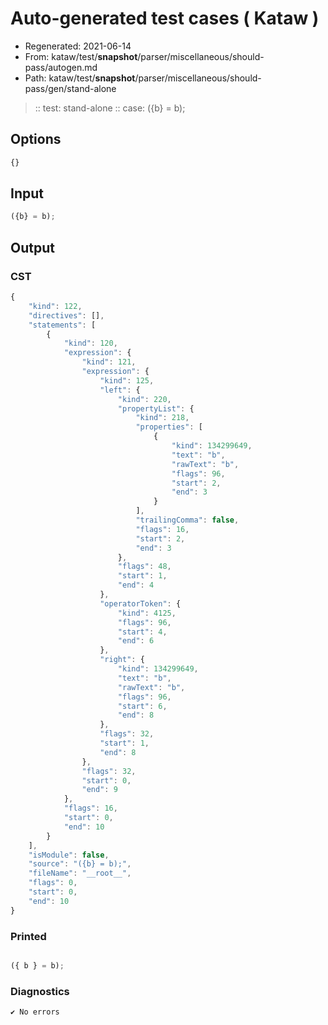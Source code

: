 # Auto-generated test cases ( Kataw )
- Regenerated: 2021-06-14
- From: kataw/test/__snapshot__/parser/miscellaneous/should-pass/autogen.md
- Path: kataw/test/__snapshot__/parser/miscellaneous/should-pass/gen/stand-alone
> :: test: stand-alone
> :: case: ({b} = b);
## Options

`````js
{}
`````
## Input

`````js
({b} = b);
`````
## Output

### CST

```javascript
{
    "kind": 122,
    "directives": [],
    "statements": [
        {
            "kind": 120,
            "expression": {
                "kind": 121,
                "expression": {
                    "kind": 125,
                    "left": {
                        "kind": 220,
                        "propertyList": {
                            "kind": 218,
                            "properties": [
                                {
                                    "kind": 134299649,
                                    "text": "b",
                                    "rawText": "b",
                                    "flags": 96,
                                    "start": 2,
                                    "end": 3
                                }
                            ],
                            "trailingComma": false,
                            "flags": 16,
                            "start": 2,
                            "end": 3
                        },
                        "flags": 48,
                        "start": 1,
                        "end": 4
                    },
                    "operatorToken": {
                        "kind": 4125,
                        "flags": 96,
                        "start": 4,
                        "end": 6
                    },
                    "right": {
                        "kind": 134299649,
                        "text": "b",
                        "rawText": "b",
                        "flags": 96,
                        "start": 6,
                        "end": 8
                    },
                    "flags": 32,
                    "start": 1,
                    "end": 8
                },
                "flags": 32,
                "start": 0,
                "end": 9
            },
            "flags": 16,
            "start": 0,
            "end": 10
        }
    ],
    "isModule": false,
    "source": "({b} = b);",
    "fileName": "__root__",
    "flags": 0,
    "start": 0,
    "end": 10
}
```

### Printed

```javascript

({ b } = b);

```

### Diagnostics

```javascript
✔ No errors
```

